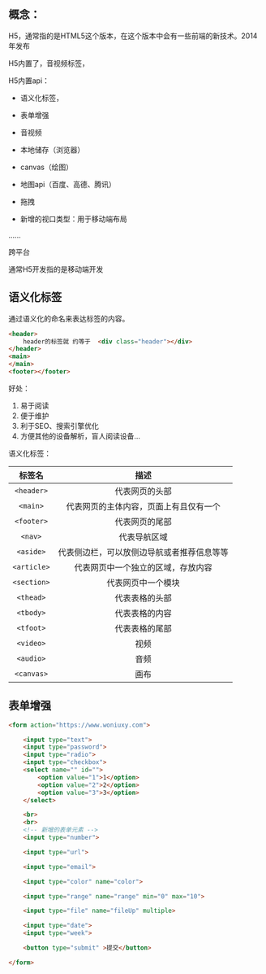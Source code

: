 ## 概念：

H5，通常指的是HTML5这个版本，在这个版本中会有一些前端的新技术。2014年发布

H5内置了，音视频标签，

H5内置api：

- 语义化标签，
- 表单增强

- 音视频
- 本地储存（浏览器）
- canvas（绘图）

- 地图api（百度、高德、腾讯）
- 拖拽
- 新增的视口类型：用于移动端布局

......

跨平台

通常H5开发指的是移动端开发

## 语义化标签

通过语义化的命名来表达标签的内容。

```html
<header>
    header的标签就 约等于  <div class="header"></div>
</header>
<main>
</main>
<footer></footer>
```

好处：

1. 易于阅读
2. 便于维护
3. 利于SEO、搜索引擎优化
4. 方便其他的设备解析，盲人阅读设备...

语义化标签：

|   标签名    |                    描述                    |
| :---------: | :----------------------------------------: |
| `<header>`  |               代表网页的头部               |
|  `<main>`   |   代表网页的主体内容，页面上有且仅有一个   |
| `<footer>`  |               代表网页的尾部               |
|   `<nav>`   |                代表导航区域                |
|  `<aside>`  | 代表侧边栏，可以放侧边导航或者推荐信息等等 |
| `<article>` |     代表网页中一个独立的区域，存放内容     |
| `<section>` |             代表网页中一个模块             |
|  `<thead>`  |               代表表格的头部               |
|  `<tbody>`  |               代表表格的内容               |
|  `<tfoot>`  |               代表表格的尾部               |
|  `<video>`  |                    视频                    |
|  `<audio>`  |                    音频                    |
| `<canvas>`  |                    画布                    |

## 表单增强

```html
<form action="https://www.woniuxy.com">

    <input type="text">
    <input type="password">
    <input type="radio">
    <input type="checkbox">
    <select name="" id="">
        <option value="1">1</option>
        <option value="2">2</option>
        <option value="3">3</option>
    </select>

    <br>
    <br>
    <!-- 新增的表单元素 -->
    <input type="number">

    <input type="url">

    <input type="email">

    <input type="color" name="color">

    <input type="range" name="range" min="0" max="10">

    <input type="file" name="fileUp" multiple>

    <input type="date">
    <input type="week">

    <button type="submit" >提交</button>

</form>
```

